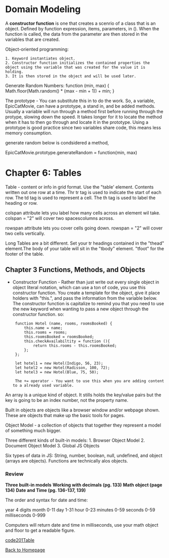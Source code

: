 # Domain Modeling

A **constructor function** is one that creates a scenrio of a class that is an object. Defined by function expression, items, parameters, in (). When the function is called, the data from the parameter are then stored in the variables that are created. 

Object-oriented programming:

    1. Keyword instantiates object.
    2. Constructor function initializes the contained properties the object using the variable that was created for the value it is holding.
    3. It is then stored in the object and will be used later.

Generate Random Numbers:
function (min, max) {
    Math.floor(Math.random() * (max - min + 1)) + min;
}

The prototype - You can substitute this in to do the work. So, a variable, EpicCatMovie, can have a prototype, a stand in, and be added methods. Usually a variable will run through a method first before running through the protype, slowing down the speed. It takes longer for it to locate the method when it has to then go through and locate it in the prototype. Using a prototype is good practice since two variables share code, this means less memory consumption.

generate random below is condsidered a method,

EpicCatMovie.prototype.generateRandom = function(min, max)

# Chapter 6: Tables 

Table - content or info in grid format. Use the "table' element. Contents written out one row at a time. Thr tr tag is used to indicate the start of each row. The td tag is used to represent a cell. The th tag is used to label the heading or row.

colspan attribute lets you label how many cells across an element wil take. colspan = "2" will cover two spacescolumns across.

rowspan attribute lets you cover cells going down. rowspan = "2" will cover two cells vertically. 

Long Tables are a bit different. Set your tr headings contained in the "thead" element.The body of your table will sit in the "tbody" element. "tfoot" for the footer of the table. 


## Chapter 3 Functions, Methods, and Objects

 - Constructor Function - Rather than just write out every single object in object literal notation, which can use a ton of code, you use this constructor function. You create a template for the object, give it place holders with "this.", and pass the information from the variable below. The constructor function is capitalize to remind you that you need to use the new keyword when wanting to pass a new object through the constructor function. so:

        function Hotel (name, rooms, roomsBooked) {
            this.name = name;
            this.rooms = rooms;
            this.roomsBooked = roomsBooked;
            this.checkAvailabiltity = function (){
                return this.rooms - this.roomsBooked;
            };
        };

        let hotel1 = new Hotel(Indigo, 56, 23);
        let hotel2 = new Hotel(Radisson, 100, 72);
        let hotel3 = new Hotel(Blue, 75, 50);

        The += operator - You want to use this when you are adding content to a already used variable.  

An array is a unique kind of object. It stills holds the key/value pairs but the key is going to be an index number, not the property name.


Built in objects are objects like a browser window and/or webpage shown. These are objects that make up the basic tools for pages. 

Object Model - a collection of objects that together they represent a model of something much bigger.

Three different kinds of built-in models:
    1. Browser Object Model
    2. Document Object Model
    3. Global JS Objects

Six types of data in JS: String, number, boolean, null, undefined, and object (arrays are objects). Functions are technically alos objects.

### Review
**Three built-in models**
**Working with decimals (pg. 133)**
**Math object (page 134)**
**Date and Time (pg. 136-137, 139)**

The order and syntax for date and time:

year 4 digits
month 0-11
day 1-31
hour 0-23
minutes 0-59
seconds 0-59
milliseconds 0-999

Computers will return date and time in milliseconds, use your math object and floor to get a readable figure.



[code201Table](201/code201Table.md)

[Back to Homepage](README.md)